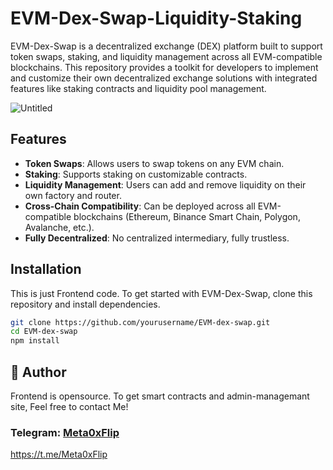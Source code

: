 # EVM-Dex-Swap-Liquidity-Staking

EVM-Dex-Swap is a decentralized exchange (DEX) platform built to support token swaps, staking, and liquidity management across all EVM-compatible blockchains. This repository provides a toolkit for developers to implement and customize their own decentralized exchange solutions with integrated features like staking contracts and liquidity pool management.


![Untitled](https://github.com/user-attachments/assets/7d7a3a5b-e032-46e1-8978-3a24efc39ba7)


## Features

- **Token Swaps**: Allows users to swap tokens on any EVM chain.
- **Staking**: Supports staking on customizable contracts.
- **Liquidity Management**: Users can add and remove liquidity on their own factory and router.
- **Cross-Chain Compatibility**: Can be deployed across all EVM-compatible blockchains (Ethereum, Binance Smart Chain, Polygon, Avalanche, etc.).
- **Fully Decentralized**: No centralized intermediary, fully trustless.

## Installation

This is just Frontend code.
To get started with EVM-Dex-Swap, clone this repository and install dependencies.

```bash
git clone https://github.com/yourusername/EVM-dex-swap.git
cd EVM-dex-swap
npm install
```

## 👤 Author

Frontend is opensource.
To get smart contracts and admin-managemant site, Feel free to contact Me!
### Telegram: [Meta0xFlip](https://t.me/Meta0xFlip)   
https://t.me/Meta0xFlip

